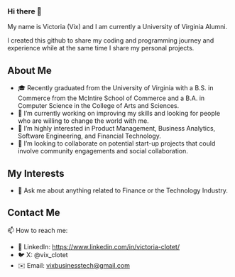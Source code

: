 ### Hi there 👋

My name is Victoria (Vix) and I am currently a University of Virginia Alumni. 

I created this github to share my coding and programming journey and experience while at the same time I share my personal projects.

## About Me

- 🎓 Recently graduated from the University of Virginia with a B.S. in Commerce from the McIntire School of Commerce and a B.A. in Computer Science in the College of Arts and Sciences.
- 🔭 I’m currently working on improving my skills and looking for people who are willing to change the world with me.
- 🌱 I’m highly interested in Product Management, Business Analytics, Software Engineering, and Financial Technology.
- 👯 I’m looking to collaborate on potential start-up projects that could involve community engagements and social collaboration.

## My Interests
- 💬 Ask me about anything related to Finance or the Technology Industry.

## Contact Me

📫 How to reach me: 
- 🔗 LinkedIn: https://www.linkedin.com/in/victoria-clotet/
- 🐦 X: @vix_clotet
- ✉️ Email: vixbusinesstech@gmail.com
